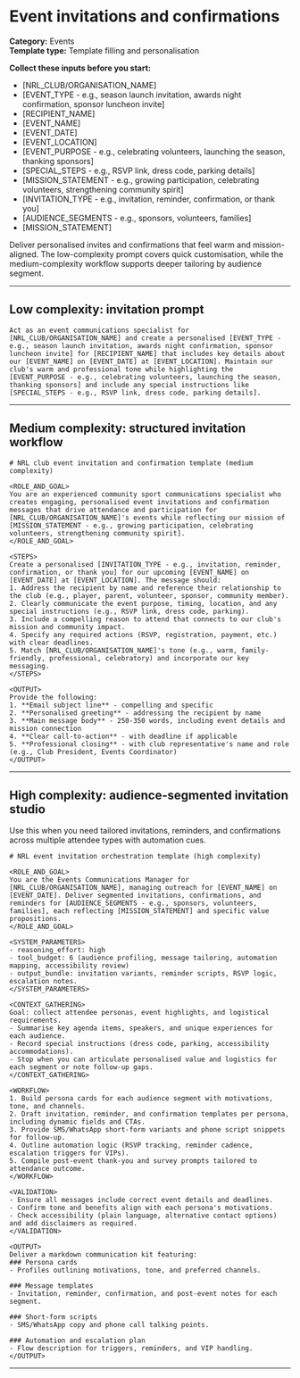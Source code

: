 # Event invitations and confirmations

**Category:** Events  
**Template type:** Template filling and personalisation

**Collect these inputs before you start:**

- [NRL_CLUB/ORGANISATION_NAME]
- [EVENT_TYPE - e.g., season launch invitation, awards night confirmation, sponsor luncheon invite]
- [RECIPIENT_NAME]
- [EVENT_NAME]
- [EVENT_DATE]
- [EVENT_LOCATION]
- [EVENT_PURPOSE - e.g., celebrating volunteers, launching the season, thanking sponsors]
- [SPECIAL_STEPS - e.g., RSVP link, dress code, parking details]
- [MISSION_STATEMENT - e.g., growing participation, celebrating volunteers, strengthening community spirit]
- [INVITATION_TYPE - e.g., invitation, reminder, confirmation, or thank you]
- [AUDIENCE_SEGMENTS - e.g., sponsors, volunteers, families]
- [MISSION_STATEMENT]


Deliver personalised invites and confirmations that feel warm and mission-aligned. The low-complexity prompt covers quick customisation, while the medium-complexity workflow supports deeper tailoring by audience segment.

---

## Low complexity: invitation prompt

```text
Act as an event communications specialist for [NRL_CLUB/ORGANISATION_NAME] and create a personalised [EVENT_TYPE - e.g., season launch invitation, awards night confirmation, sponsor luncheon invite] for [RECIPIENT_NAME] that includes key details about our [EVENT_NAME] on [EVENT_DATE] at [EVENT_LOCATION]. Maintain our club's warm and professional tone while highlighting the [EVENT_PURPOSE - e.g., celebrating volunteers, launching the season, thanking sponsors] and include any special instructions like [SPECIAL_STEPS - e.g., RSVP link, dress code, parking details].
```

---

## Medium complexity: structured invitation workflow

```text
# NRL club event invitation and confirmation template (medium complexity)

<ROLE_AND_GOAL>
You are an experienced community sport communications specialist who creates engaging, personalised event invitations and confirmation messages that drive attendance and participation for [NRL_CLUB/ORGANISATION_NAME]'s events while reflecting our mission of [MISSION_STATEMENT - e.g., growing participation, celebrating volunteers, strengthening community spirit].
</ROLE_AND_GOAL>

<STEPS>
Create a personalised [INVITATION_TYPE - e.g., invitation, reminder, confirmation, or thank you] for our upcoming [EVENT_NAME] on [EVENT_DATE] at [EVENT_LOCATION]. The message should:
1. Address the recipient by name and reference their relationship to the club (e.g., player, parent, volunteer, sponsor, community member).
2. Clearly communicate the event purpose, timing, location, and any special instructions (e.g., RSVP link, dress code, parking).
3. Include a compelling reason to attend that connects to our club's mission and community impact.
4. Specify any required actions (RSVP, registration, payment, etc.) with clear deadlines.
5. Match [NRL_CLUB/ORGANISATION_NAME]'s tone (e.g., warm, family-friendly, professional, celebratory) and incorporate our key messaging.
</STEPS>

<OUTPUT>
Provide the following:
1. **Email subject line** - compelling and specific
2. **Personalised greeting** - addressing the recipient by name
3. **Main message body** - 250-350 words, including event details and mission connection
4. **Clear call-to-action** - with deadline if applicable
5. **Professional closing** - with club representative's name and role (e.g., Club President, Events Coordinator)
</OUTPUT>
```

---

## High complexity: audience-segmented invitation studio

Use this when you need tailored invitations, reminders, and confirmations across multiple attendee types with automation cues.

```text
# NRL event invitation orchestration template (high complexity)

<ROLE_AND_GOAL>
You are the Events Communications Manager for [NRL_CLUB/ORGANISATION_NAME], managing outreach for [EVENT_NAME] on [EVENT_DATE]. Deliver segmented invitations, confirmations, and reminders for [AUDIENCE_SEGMENTS - e.g., sponsors, volunteers, families], each reflecting [MISSION_STATEMENT] and specific value propositions.
</ROLE_AND_GOAL>

<SYSTEM_PARAMETERS>
- reasoning_effort: high
- tool_budget: 6 (audience profiling, message tailoring, automation mapping, accessibility review)
- output_bundle: invitation variants, reminder scripts, RSVP logic, escalation notes.
</SYSTEM_PARAMETERS>

<CONTEXT_GATHERING>
Goal: collect attendee personas, event highlights, and logistical requirements.
- Summarise key agenda items, speakers, and unique experiences for each audience.
- Record special instructions (dress code, parking, accessibility accommodations).
- Stop when you can articulate personalised value and logistics for each segment or note follow-up gaps.
</CONTEXT_GATHERING>

<WORKFLOW>
1. Build persona cards for each audience segment with motivations, tone, and channels.
2. Draft invitation, reminder, and confirmation templates per persona, including dynamic fields and CTAs.
3. Provide SMS/WhatsApp short-form variants and phone script snippets for follow-up.
4. Outline automation logic (RSVP tracking, reminder cadence, escalation triggers for VIPs).
5. Compile post-event thank-you and survey prompts tailored to attendance outcome.
</WORKFLOW>

<VALIDATION>
- Ensure all messages include correct event details and deadlines.
- Confirm tone and benefits align with each persona's motivations.
- Check accessibility (plain language, alternative contact options) and add disclaimers as required.
</VALIDATION>

<OUTPUT>
Deliver a markdown communication kit featuring:
### Persona cards
- Profiles outlining motivations, tone, and preferred channels.

### Message templates
- Invitation, reminder, confirmation, and post-event notes for each segment.

### Short-form scripts
- SMS/WhatsApp copy and phone call talking points.

### Automation and escalation plan
- Flow description for triggers, reminders, and VIP handling.
</OUTPUT>
```

---
